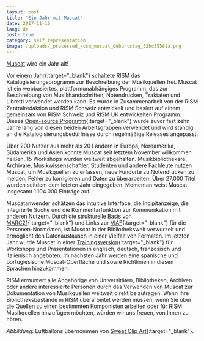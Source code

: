```yaml
---
layout: post
title: "Ein Jahr mit Muscat"
date: 2017-11-16
lang: de
post: true
category: self_representation
image: /uploads/_processed_/csm_muscat_Geburtstag_52bc35581a.png
---
```



[Muscat](/de/community/muscat.html) wird ein Jahr alt!

[Vor einem Jahr](http://www.rism.info/de/home/newsdetails/article/2/welcome-muscat.html){:target="_blank"} schaltete RISM das Katalogisierungsprogramm zur Beschreibung der Musikquellen frei. Muscat ist ein webbasiertes, plattformunabhängiges Programm, das zur Beschreibung von Musikhandschriften, Notendrucken, Traktaten und Libretti verwendet werden kann. Es wurde in Zusammenarbeit von der RISM Zentralredaktion und RISM Schweiz entwickelt und basiert auf einem gemeinsam von RISM Schweiz und RISM UK entwickelten Programm. Dieses [Open-source Programm](https://github.com/rism-ch/muscat){:target="_blank"} wurde zuvor fast zehn Jahre lang von diesen beiden Arbeitsgruppen verwendet und wird ständig an die Katalogisierungsbedürfnisse durch regelmäßige Releases angepasst.

Über 200 Nutzer aus mehr als 20 Ländern in Europa, Nordamerika, Südamerika und Asien konnte Muscat seit letztem November willkommen heißen. 15 Workshops wurden weltweit abgehalten. Musikbibliothekare, Archivare, Musikwissenschaftler, Studenten und andere Fachleute nutzen Muscat, um Musikquellen zu erfassen, neue Fundorte zu Notendrucken zu melden, Fehler zu korrigieren und Daten zu überarbeiten. Über 27.000 Titel wurden seitdem dem letzten Jahr eingegeben. Momentan weist Muscat insgesamt 1.104.000 Einträge auf.

Muscatanwender schätzen das intuitive Interface, die Incipitanzeige, die integrierte Suche und die Kommentarfunktion zur Kommunikation mit anderen Nutzern. Durch die strukturelle Basis von [MARC21](https://www.loc.gov/marc/){:target="_blank"} und Links zur [VIAF](http://www.viaf.org/){:target="_blank"} für die Personen-Normdaten, ist Muscat in der Bibliothekswelt verwurzelt und ermöglicht den Datenaustausch in einer Vielfalt von Formaten. Im letzten Jahr wurde Muscat in einer [Trainingsversion](http://muscat-training.rism.info/admin/login){:target="_blank"} für Workshops und Präsentationen in englisch, deutsch, französisch und italienisch angeboten. Im nächsten Jahr werden eine spanische und portugiesische Muscat-Oberfläche und sowie Richtlinien in diesen Sprachen hinzukommen.

RISM ermuntert alle Angehörige von Universitäten, Bibliotheken, Archiven oder andere interessierte Personen durch das Verwenden von Muscat zur Dokumentation von Musikquellen weltweit direkt beizutragen. Wenn Ihre Bibliotheksbestände in RISM überarbeitet werden müssen, wenn Sie über die Quellen zu einen bestimmten Komponisten arbeiten oder für RISM Musikquellen hinzufügen möchten, würden wir uns freuen, von Ihnen zu hören.



_Abbildung_: Luftballons übernommen von [Sweet Clip Art](http://sweetclipart.com/seven-rainbow-birthday-party-balloons-239){:target="_blank"}.



<script type="text/javascript">var switchTo5x=true;</script><script type="text/javascript" src="http://w.sharethis.com/button/buttons.js"></script><script type="text/javascript">stLight.options({publisher: "9b601438-1ce1-49d8-bfd7-9cff5df54c17", doNotHash: false, doNotCopy: false, hashAddressBar: false});</script>